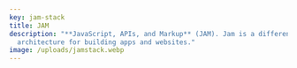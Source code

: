 ```yaml
---
key: jam-stack
title: JAM
description: "**JavaScript, APIs, and Markup** (JAM). Jam is a different
  architecture for building apps and websites."
image: /uploads/jamstack.webp
---
```


